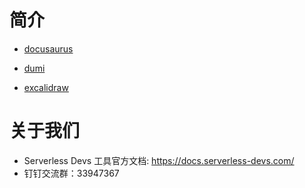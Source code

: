 # 简介

- [docusaurus](./docusaurus/src/readme.md)

- [dumi](./dumi/src/readme.md)

- [excalidraw](./excalidraw/src/readme.md)

# 关于我们

- Serverless Devs 工具官方文档: <https://docs.serverless-devs.com/>
- 钉钉交流群：33947367